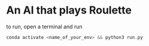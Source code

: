 # An AI that plays Roulette

to run, open a terminal and run

```c
conda activate <name_of_your_env> && python3 run.py
```
